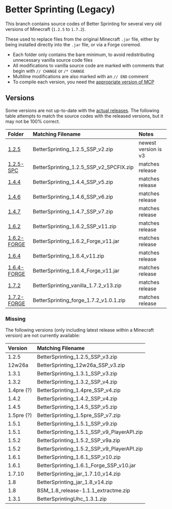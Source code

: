 # Better Sprinting (Legacy)

This branch contains source codes of Better Sprinting for several very old versions of Minecraft (`1.2.5` to `1.7.2`).

These used to replace files from the original Minecraft `.jar` file, either by being installed directly into the `.jar` file, or via a Forge coremod.

* Each folder only contains the bare minimum, to avoid redistributing unnecessary vanilla source code files
* All modifications to vanilla source code are marked with comments that begin with `// CHANGE` or `/* CHANGE`
* Multiline modifications are also marked with an `// END` comment
* To compile each version, you need the [appropriate version of MCP](https://minecraft.gamepedia.com/Programs_and_editors/Mod_Coder_Pack#History)

## Versions

Some versions are not up-to-date with the [actual releases](http://archive.chylex.com/files/mods/Better%20Sprinting/). The following table attempts to match the source codes with the released versions, but it may not be 100% correct.

| Folder | Matching Filename | Notes |
|:-------|:------------------|:------|
| [1.2.5](https://github.com/chylex/Better-Sprinting/tree/legacy/1.2.5) | BetterSprinting_1.2.5_SSP_v2.zip | newest version is v3 |
| [1.2.5-SPC](https://github.com/chylex/Better-Sprinting/tree/legacy/1.2.5-SPC) | BetterSprinting_1.2.5_SSP_v2_SPCFIX.zip | matches release |
| [1.4.4](https://github.com/chylex/Better-Sprinting/tree/legacy/1.4.4) | BetterSprinting_1.4.4_SSP_v5.zip | matches release |
| [1.4.6](https://github.com/chylex/Better-Sprinting/tree/legacy/1.4.6) | BetterSprinting_1.4.6_SSP_v6.zip | matches release |
| [1.4.7](https://github.com/chylex/Better-Sprinting/tree/legacy/1.4.7) | BetterSprinting_1.4.7_SSP_v7.zip | matches release |
| [1.6.2](https://github.com/chylex/Better-Sprinting/tree/legacy/1.6.2) | BetterSprinting_1.6.2_SSP_v11.zip | matches release |
| [1.6.2-FORGE](https://github.com/chylex/Better-Sprinting/tree/legacy/1.6.2-FORGE) | BetterSprinting_1.6.2_Forge_v11.jar | matches release |
| [1.6.4](https://github.com/chylex/Better-Sprinting/tree/legacy/1.6.4) | BetterSprinting_1.6.4_v11.zip | matches release |
| [1.6.4-FORGE](https://github.com/chylex/Better-Sprinting/tree/legacy/1.6.4-FORGE) | BetterSprinting_1.6.4_Forge_v11.jar | matches release |
| [1.7.2](https://github.com/chylex/Better-Sprinting/tree/legacy/1.7.2) | BetterSprinting_vanilla_1.7.2_v13.zip | matches release |
| [1.7.2-FORGE](https://github.com/chylex/Better-Sprinting/tree/legacy/1.7.2-FORGE;) | BetterSprinting_forge_1.7.2_v1.0.1.zip | matches release |

### Missing

The following versions (only including latest release within a Minecraft version) are not currently available:

| Version | Matching Filename |
|:--------|:------------------|
| 1.2.5 | BetterSprinting_1.2.5_SSP_v3.zip |
| 12w26a | BetterSprinting_12w26a_SSP_v3.zip |
| 1.3.1 | BetterSprinting_1.3.1_SSP_v3.zip |
| 1.3.2 | BetterSprinting_1.3.2_SSP_v4.zip |
| 1.4pre (?) | BetterSprinting_1.4pre_SSP_v4.zip |
| 1.4.2 | BetterSprinting_1.4.2_SSP_v4.zip |
| 1.4.5 | BetterSprinting_1.4.5_SSP_v5.zip |
| 1.5pre (?) | BetterSprinting_1.5pre_SSP_v7.zip |
| 1.5.1 | BetterSprinting_1.5.1_SSP_v9.zip |
| 1.5.1 | BetterSprinting_1.5.1_SSP_v9_PlayerAPI.zip |
| 1.5.2 | BetterSprinting_1.5.2_SSP_v9a.zip |
| 1.5.2 | BetterSprinting_1.5.2_SSP_v9_PlayerAPI.zip |
| 1.6.1 | BetterSprinting_1.6.1_SSP_v10.zip |
| 1.6.1 | BetterSprinting_1.6.1_Forge_SSP_v10.jar |
| 1.7.10 | BetterSprinting_jar_1.7.10_v14.zip |
| 1.8 | BetterSprinting_jar_1.8_v14.zip |
| 1.8 | BSM_1.8_release-1.1.1_extractme.zip |
| 1.3.1 | BetterSprintingUhc_1.3.1.zip |
